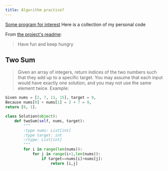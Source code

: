 ```yaml
---
title: Algorithm practice?
---
```


<p class="lead"> <a href="http://jekyllrb.com">Some program for interest</a> Here is a collection of my personal code</p>

From [the project's readme](https://github.com/jekyll/jekyll/blob/master/README.markdown):

> Have fun and keep hungry

## **Two Sum**
>Given an array of integers, return indices of the two numbers such that they add up to a specific target.
You may assume that each input would have exactly one solution, and you may not use the same element twice.
Example:
```python
Given nums = [2, 7, 11, 15], target = 9,
Because nums[0] + nums[1] = 2 + 7 = 9,
return [0, 1].
```
```python
class Solution(object):
    def twoSum(self, nums, target):
        """
        :type nums: List[int]
        :type target: int
        :rtype: List[int]
        """
        for i in range(len(nums)):
            for j in range(i+1,len(nums)):
                if target==nums[i]+nums[j]:
                    return [i,j]
```




